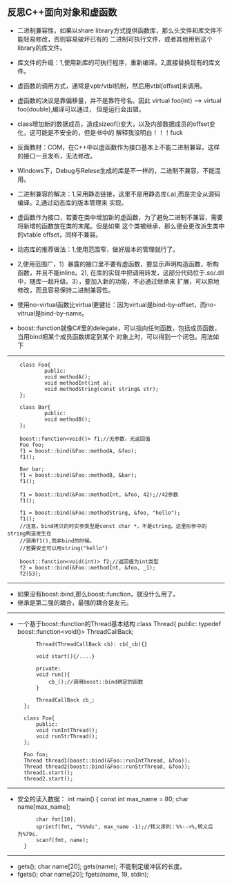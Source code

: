 ## 反思C++面向对象和虚函数

- 二进制兼容性，如果以share library方式提供函数库，那么头文件和库文件不能轻易修改，否则容易破坏已有的
二进制可执行文件，或者其他用到这个library的库文件。
- 库文件的升级：1,使用新库的可执行程序，重新编译。2,直接替换现有的库文件。
- 虚函数的调用方式，通常是vptr/vtbl机制，然后用vtbl[offset]来调用。
- 虚函数的决议是靠偏移量，并不是靠符号名。因此 virtual foo(int) --> virtual foo(double),编译可以通过，
但是运行会出错。
- class增加新的数据成员，造成sizeof()变大，以及内部数据成员的offset变化，这可能是不安全的，但是书中的
解释我没明白！！！fuck
- 反面教材：COM，在C++中以虚函数作为接口基本上不能二进制兼容，这样的接口一旦发布，无法修改。
- Windows下，Debug与Relese生成的库是不一样的，二进制不兼容，不能混用。
- 二进制兼容的解决：1,采用静态链接，这里不是用静态库(.a),而是完全从源码编译。2,通过动态库的版本管理来
实现。
- 虚函数作为接口，若要在类中增加新的虚函数，为了避免二进制不兼容，需要将新增的函数放在类的末尾。但是如果
这个类被继承，那么便会更改派生类中的vtable offset，同样不兼容。
- 动态库的推荐做法：1,使用范围窄，做好版本的管理就行了。
- 2,使用范围广，1）暴露的接口里不要有虚函数，要显示声明构造函数，析构函数，并且不能inline。2),
在库的实现中把调用转发，这部分代码位于.so/.dll中，随库一起升级。3），要加入新的功能，不必通过继承来
扩展，可以原地修改，而且容易保持二进制兼容性。
- 使用no-virtual函数比virtual更健壮：因为virtual是bind-by-offset，而no-vitrual是bind-by-name。

- boost::function就像C#里的delegate，可以指向任何函数，包括成员函数，当用bind把某个成员函数绑定到某个
对象上时，可以得到一个闭包。用法如下

--------
		class Foo{
				public:
				void methodA();
				void methodInt(int a);
				void methodString(const string& str);
		};

		class Bar{
				public:
				void methodB();
		};

		boost::function<void()> f1;//无参数，无返回值
		Foo foo;
		f1 = boost::bind(&Foo::methodA, &foo);
		f1();

		Bar bar;
		f1 = boost::bind(&Foo::methodB, &bar);
		f1();

		f1 = boost::bind(&Foo::methodInt, &foo, 42);//42参数
		f1();

		f1 = boost::bind(&Foo::methodString, &foo, "hello");
		f1();
		//注意，bind拷贝的时实参类型是const char *，不是string，这里形参中的string构造发生在
		//调用f1(),而非bind的时候。
		//若要安全可以用string("hello")

		boost::function<void(int)> f2;//返回值为int类型
		f2 = boost::bind(&Foo::methodInt, &foo, _1);
		f2(53);
--------
- 如果没有boost::bind,那么boost::function，就没什么用了。
- 继承是第二强的耦合，最强的耦合是友元。

--------
- 一个基于boost::function的Thread基本结构
		class Thread{
			public:
			typedef boost::function<void()> ThreadCallBack;

			Thread(ThreadCallBack cb): cb(_cb){}

			void start(){/....}

			private:
			void run(){
				cb_();//调用boost::bind绑定的函数
			}

			ThreadCallBack cb_;
		};

		class Foo{
			public:
			void runIntThread();
			void runStrThread();
		};

		Foo foo;
		Thread thread1(boost::bind(&Foo::runIntThread, &foo));
		Thread thread2(boost::bind(&Foo::runStrThread, &foo));
		thread1.start();
		thread2.start();
-------
- 安全的读入数据：
		int main()
		{
			const int max_name = 80;
			char name[max_name];

			char fmt[10];
			sprintf(fmt, "%%%ds", max_name -1);//转义序列：%%-->%,转义后为%79s.
			scanf(fmt, name);
		}
-------
- gets(); char name[20]; gets(name); 不能制定缓冲区的长度。
- fgets(); char name[20]; fgets(name, 19, stdin);
	
